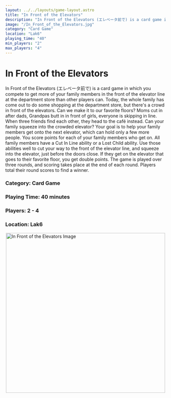 ```yaml
---
layout: ../../layouts/game-layout.astro
title: "In Front of the Elevators"
description: "In Front of the Elevators (エレベータ前で) is a card game in which you compete to get more of your family members in the front of the elevator line at the department store than other players can."
image: "/In_Front_of_the_Elevators.jpg"
category: "Card Game"
location: "Lak6"
playing_time: "40"
min_players: "2"
max_players: "4"
---
```

# In Front of the Elevators

In Front of the Elevators (エレベータ前で) is a card game in which you compete to get more of your family members in the front of the elevator line at the department store than other players can.  Today, the whole family has come out to do some shopping at the department store, but there's a crowd in front of the elevators. Can we make it to our favorite floors? Moms cut in after dads, Grandpas butt in in front of girls, everyone is skipping in line. When three friends find each other, they head to the caf&eacute; instead. Can your family squeeze into the crowded elevator?  Your goal is to help your family members get onto the next elevator, which can hold only a few more people. You score points for each of your family members who get on. All family members have a  Cut In Line  ability or a  Lost Child  ability. Use those abilities well to cut your way to the front of the elevator line, and squeeze into the elevator, just before the doors close. If they get on the elevator that goes to their favorite floor, you get double points. The game is played over three rounds, and scoring takes place at the end of each round. Players total their round scores to find a winner.  

### Category: Card Game

### Playing Time: 40 minutes

### Players: 2 - 4

### Location: Lak6

<img src="/In_Front_of_the_Elevators.jpg" alt="In Front of the Elevators Image" width="500" style="display: block; margin: 0 auto">

    